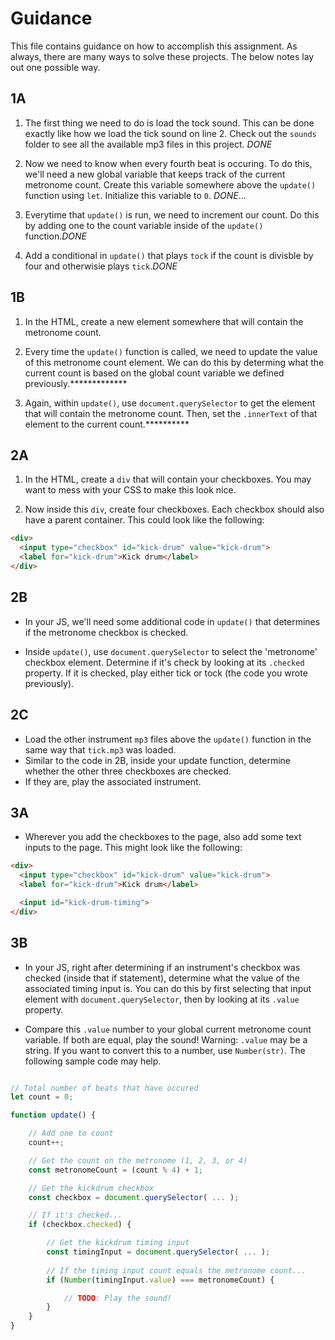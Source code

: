 # Guidance

This file contains guidance on how to accomplish this assignment. As always, there are many ways to solve these projects. The below notes lay out one possible way.

## 1A

1. The first thing we need to do is load the tock sound. This can be done exactly like how we load the tick sound on line 2. Check out the `sounds` folder to see all the available mp3 files in this project.  *DONE*

1. Now we need to know when every fourth beat is occuring. To do this, we'll need a new global variable that keeps track of the current metronome count. Create this variable somewhere above the `update()` function using `let`. Initialize this variable to `0`. *DONE*...

1. Everytime that `update()` is run, we need to increment our count. Do this by adding one to the count variable inside of the `update()` function.*DONE*

1. Add a conditional in `update()` that plays `tock` if the count is divisble by four and otherwisie plays `tick`.*DONE*

## 1B

1. In the HTML, create a new element somewhere that will contain the metronome count.

1. Every time the `update()` function is called, we need to update the value of this metronome count element. We can do this by determing what the current count is based on the global count variable we defined previously.*************

1. Again, within `update()`, use `document.querySelector` to get the element that will contain the metronome count. Then, set the `.innerText` of that element to the current count.**********

## 2A

1. In the HTML, create a `div` that will contain your checkboxes. You may want to mess with your CSS to make this look nice.

1. Now inside this `div`, create four checkboxes. Each checkbox should also have a parent container. This could look like the following:

```html
<div>
  <input type="checkbox" id="kick-drum" value="kick-drum">
  <label for="kick-drum">Kick drum</label>
</div>
```

## 2B

* In your JS, we'll need some additional code in `update()` that determines if the metronome checkbox is checked.

* Inside `update()`, use `document.querySelector` to select the 'metronome' checkbox element. Determine if it's check by looking at its `.checked` property. If it is checked, play either tick or tock (the code you wrote previously).

## 2C

* Load the other instrument `mp3` files above the `update()` function in the same way that `tick.mp3` was loaded.
* Similar to the code in 2B, inside your update function, determine whether the other three checkboxes are checked.
* If they are, play the associated instrument.

## 3A

* Wherever you add the checkboxes to the page, also add some text inputs to the page. This might look like the following:

```html
<div>
  <input type="checkbox" id="kick-drum" value="kick-drum">
  <label for="kick-drum">Kick drum</label>

  <input id="kick-drum-timing">
</div>
```

## 3B

* In your JS, right after determining if an instrument's checkbox was checked (inside that if statement), determine what the value of the associated timing input is. You can do this by first selecting that input element with `document.querySelector`, then by looking at its `.value` property.

* Compare this `.value` number to your global current metronome count variable. If both are equal, play the sound! Warning: `.value` may be a string. If you want to convert this to a number, use `Number(str)`. The following sample code may help.

```javascript

// Total number of beats that have occured
let count = 0;

function update() {

    // Add one to count
    count++;

    // Get the count on the metronome (1, 2, 3, or 4)
    const metronomeCount = (count % 4) + 1;

    // Get the kickdrum checkbox
    const checkbox = document.querySelector( ... );

    // If it's checked...
    if (checkbox.checked) {

        // Get the kickdrum timing input
        const timingInput = document.querySelector( ... );
        
        // If the timing input count equals the metronome count...
        if (Number(timingInput.value) === metronomeCount) {

            // TODO: Play the sound!
        }
    }
}

```
